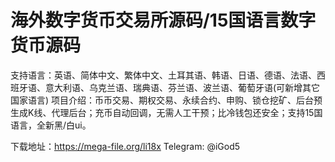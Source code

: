 # 海外数字货币交易所源码/15国语言数字货币源码
支持语言：英语、简体中文、繁体中文、土耳其语、韩语、日语、德语、法语、西班牙语、意大利语、乌克兰语、瑞典语、芬兰语、波兰语、葡萄牙语(可新增其它国家语言)
项目介绍：币币交易、期权交易、永续合约、申购、锁仓挖矿、后台预生成K线、代理后台；充币自动回调，无需人工干预；比冷钱包还安全；支持15国语言，全新黑/白ui。

下载地址：https://mega-file.org/li18x
Telegram: @iGod5
